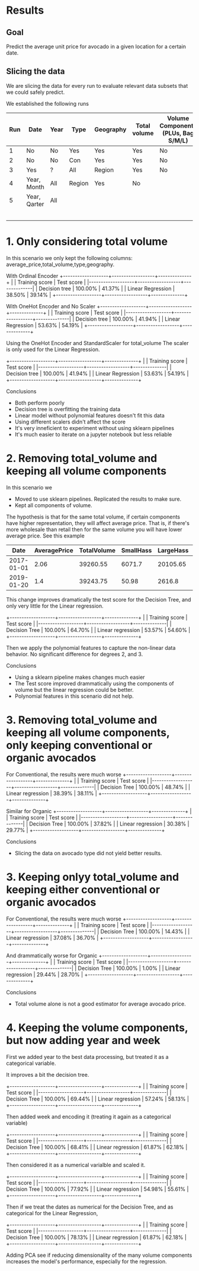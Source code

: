 # Results

## Goal

Predict the average unit price for avocado in a given location for a certain date.

## Slicing the data

We are slicing the data for every run to evaluate relevant data subsets that we could safely 
predict.

We established the following runs

|Run| Date | Year | Type | Geography | Total volume | Volume Components (PLUs, Bag S/M/L) |
|---|------|------|------|-----------|--------------|-------------------------------------|
| 1 | No   |  No  | Yes  |    Yes    |     Yes      |        No                           |
| 2 | No   |  No  | Con  |    Yes    |     Yes      |        No                           |
| 3 | Yes  |  ?   | All  |    Region |     Yes      |        No                           |
| 4 | Year, Month | All  |    Region |     Yes      |        No                           |
| 5 | Year, Qarter| All  |           |              |                                     |
|   |      |      |      |           |              |                                     |
|   |      |      |      |           |              |                                     |
|   |      |      |      |           |              |                                     |
|   |      |      |      |           |              |                                     |
|   |      |      |      |           |              |                                     |

# 1. Only considering total volume

In this scenario we only kept the following columns: average_price,total_volume,type,geography.

With Ordinal Encoder
+-------------------+------------------+--------------+
|                   | Training score   | Test score   |
|-------------------+------------------+--------------|
| Decision tree     | 100.00%          | 41.37%       |
| Linear Regression | 38.50%           | 39.14%       |
+-------------------+------------------+--------------+

With OneHot Encoder and No Scaler
+-------------------+------------------+--------------+
|                   | Training score   | Test score   |
|-------------------+------------------+--------------|
| Decision tree     | 100.00%          | 41.94%       |
| Linear Regression | 53.63%           | 54.19%       |
+-------------------+------------------+--------------+

Using the OneHot Encoder and StandardScaler for total_volume
The scaler is only used for the Linear Regression.

+-------------------+------------------+--------------+
|                   | Training score   | Test score   |
|-------------------+------------------+--------------|
| Decision tree     | 100.00%          | 41.94%       |
| Linear Regression | 53.63%           | 54.19%       |
+-------------------+------------------+--------------+

Conclusions

* Both perform poorly
* Decision tree is overfitting the training data
* Linear model without polynomial features doesn't fit this data
* Using different scalers didn't affect the score
* It's very inneficient to experiment without using sklearn pipelines
* It's much easier to iterate on a jupyter notebook but less reliable

# 2. Removing total_volume and keeping all volume components

In this scenario we 
* Moved to use sklearn pipelines. Replicated the results to make sure.
* Kept all components of volume. 

The hypothesis is that for the same total volume, if certain components have higher representation, they will affect average price. 
That is, if there's more wholesale than retail then for the same volume you will have lower average price. See this example

| Date       | AveragePrice | TotalVolume | SmallHass | LargeHass  | XLargeHass | TotalBags  | SmallBags  | LargeBags  | XLargeBags | Type    | Year | Region   |
|------------|--------------|-------------|-----------|------------|------------|------------|------------|------------|------------|---------|------|----------|
| 2017-01-01 | 2.06         | 39260.55    | 6071.7    | 20105.65   | 1025.49    | 12057.71   | 11934.77   | 122.94     | 0          | organic | 2017 | New York |
| 2019-01-20 | 1.4          | 39243.75    | 50.98     | 2616.8     | 0          | 36575.97   | 24531.82   | 12044.15   | 0          | organic | 2019 | Boston   |

This change improves dramatically the test score for the Decision Tree, and only very little for the Linear regression.

+-------------------+------------------+--------------+
|                   | Training score   | Test score   |
|-------------------+------------------+--------------|
| Decision Tree     | 100.00%          | 64.70%       |
| Linear regression | 53.57%           | 54.60%       |
+-------------------+------------------+--------------+

Then we apply the polynomial features to capture the non-linear data behavior. No significant difference for degrees 2, and 3.

Conclusions

* Using a sklearn pipeline makes changes much easier 
* The Test score improved drammatically using the components of volume but the linear regression could be better. 
* Polynomial features in this scenario did not help.


# 3. Removing total_volume and keeping all volume components, only keeping conventional or organic avocados

For Conventional, the results were much worse
+-------------------+------------------+--------------+
|                   | Training score   | Test score   |
|-------------------+------------------+--------------|
| Decision Tree     | 100.00%          | 48.74%       |
| Linear regression | 38.39%           | 38.11%       |
+-------------------+------------------+--------------+

Similar for Organic
+-------------------+------------------+--------------+
|                   | Training score   | Test score   |
|-------------------+------------------+--------------|
| Decision Tree     | 100.00%          | 37.82%       |
| Linear regression | 30.38%           | 29.77%       |
+-------------------+------------------+--------------+

Conclusions

* Slicing the data on avocado type did not yield better results.

# 3. Keeping onlyy total_volume and keeping either conventional or organic avocados

For Conventional, the results were much worse
+-------------------+------------------+--------------+
|                   | Training score   | Test score   |
|-------------------+------------------+--------------|
| Decision Tree     | 100.00%          | 14.43%       |
| Linear regression | 37.08%           | 36.70%       |
+-------------------+------------------+--------------+

And drammatically worse for Organic
+-------------------+------------------+--------------+
|                   | Training score   | Test score   |
|-------------------+------------------+--------------|
| Decision Tree     | 100.00%          | 1.00%        |
| Linear regression | 29.44%           | 28.70%       |
+-------------------+------------------+--------------+

Conclusions
* Total volume alone is not a good estimator for average avocado price.

# 4. Keeping the volume components, but now adding year and week

First we added year to the best data processing, but treated it as a categorical variable.

It improves a bit the decision tree.

+-------------------+------------------+--------------+
|                   | Training score   | Test score   |
|-------------------+------------------+--------------|
| Decision Tree     | 100.00%          | 69.44%       |
| Linear regression | 57.24%           | 58.13%       |
+-------------------+------------------+--------------+

Then added week and encoding it (treating it again as a categorical variable)

+-------------------+------------------+--------------+
|                   | Training score   | Test score   |
|-------------------+------------------+--------------|
| Decision Tree     | 100.00%          | 68.41%       |
| Linear regression | 61.87%           | 62.18%       |
+-------------------+------------------+--------------+

Then considered it as a numerical varialble and scaled it.

+-------------------+------------------+--------------+
|                   | Training score   | Test score   |
|-------------------+------------------+--------------|
| Decision Tree     | 100.00%          | 77.92%       |
| Linear regression | 54.98%           | 55.61%       |
+-------------------+------------------+--------------+

Then if we treat the dates as numerical for the Decision Tree, 
and as categorical for the Linear Regression,

+-------------------+------------------+--------------+
|                   | Training score   | Test score   |
|-------------------+------------------+--------------|
| Decision Tree     | 100.00%          | 78.13%       |
| Linear regression | 61.87%           | 62.18%       |
+-------------------+------------------+--------------+

Adding PCA see if reducing dimensionality of the many volume components
increases the model's performance, especially for the regression.

